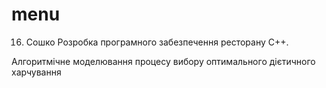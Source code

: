 menu
====
16. Сошко Розробка програмного забезпечення ресторану С++.



Алгоритмічне моделювання процесу вибору оптимального дієтичного харчування
